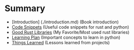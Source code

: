 # Summary
- [Introduction] (./introduction.md) (Book introduction)
- [Code Snippets](./code_snippets.md) (Useful code snippets for rust and python)
- [Good Rust Libraries](./good_rust_libraries.md) (My Favorite/Most used rust libraries)
- [Learning Plan](./learning_plan.md) (Important concepts to learn in python)
- [Things Learned](./things_learned.md) (Lessons learned from projects)

